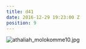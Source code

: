 ```yaml
---
title: d41
date: 2016-12-29 19:23:00 Z
position: 9
---
```


![athaliah_molokomme10.jpg](/uploads/athaliah_molokomme10.jpg)